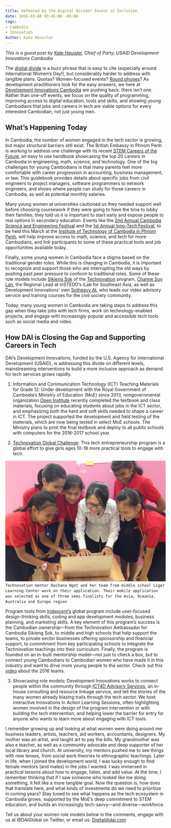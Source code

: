```yaml
---
title: Defeated by the Digital Divide? Invest in Inclusion
date: 2016-03-08 03:45:00 -05:00
tags:
- Cambodia
- Innovation
Author: Kate Heuisler
---
```


*This is a guest post by [Kate Heuisler](http://dai.com/who-we-are/our-team/kate-heuisler), Chief of Party, USAID Development Innovations Cambodia*

The [digital divide](https://en.wikipedia.org/wiki/Digital_divide) is a buzz phrase that is easy to cite (especially around International Women’s Day!), but considerably harder to address with tangible plans. Quotas? Women-focused events? [Round phones](http://www.telegraph.co.uk/technology/2016/03/01/would-you-buy-this-non-rectangular-smartphone-for-women/)? As development practitioners look for the easy answers, we here at [Development Innovations Cambodia](http://www.development-innovations.org/) are pushing back: there isn’t one. Rather than one-off events, we focus on the quality of programming, improving access to digital education, tools and skills, and showing young Cambodians that jobs and careers in tech are viable options for every interested Cambodian, not just young men.

<!--more-->

## What’s Happening Today

In Cambodia, the number of women engaged in the tech sector is growing, but major structural barriers still exist. The British Embassy in Phnom Penh is working to address one challenge with its recent [STEM Careers of the Future](https://www.gov.uk/government/world-location-news/official-launch-of-stem-careers-of-the-future), an easy to use handbook showcasing the top 20 careers in Cambodia in engineering, math, science, and technology. One of the big challenges for young Cambodians is that many parents feel more comfortable with career progression in accounting, business management, or law. This guidebook provides details about specific jobs from civil engineers to project managers, software programmers to network engineers, and shows where people can study for those careers in Cambodia, as well as potential monthly salaries.

Many young women at universities cautioned us they needed support well before choosing coursework if they were going to have the time to lobby their families; they told us it is important to start early and expose people to real options in secondary education. Events like the [2nd Annual Cambodia Science and Engineering Festival](http://www.cambodiascience.org/) and the [1st Annual Inno-Tech Festival](http://geeksincambodia.com/tag/inno%C2%ADtech-festival-2016/), to be held this March at the [Institute of Technology of Cambodia in Phnom Penh](http://www.itc.edu.kh/), will help improve access to math, science, and tech for more Cambodians, and link participants to some of these practical tools and job opportunities available today. 

Finally, some young women in Cambodia face a stigma based on the traditional gender roles. While this is changing in Cambodia, it is important to recognize and support those who are interrupting the old ways by pushing past peer pressure to conform to traditional roles. Some of these role models include [Sikieng Sok](https://www.linkedin.com/in/sikieng) of the [Technovation](http://www.development-innovations.org/success-stories/technovation-challenge-links-girls-to-tech-entrepreneurship) program, [Channe Suy Lan](http://instedd.org/about-us/team/staff/channe-suy/), the Regional Lead at InSTEDD’s iLab for Southeast Asia, as well as Development Innovations’ own [Sotheavy At](http://www.development-innovations.org/sotheavy-at), who leads our video advisory service and training courses for the civil society community.

Today, many young women in Cambodia are taking steps to address this gap when they take jobs with tech firms, work on technology-enabled projects, and engage with increasingly popular and accessible tech tools such as social media and video.

## How DAI is Closing the Gap and Supporting Careers in Tech

DAI’s Development Innovations, funded by the U.S. Agency for International Development (USAID), is addressing this divide on different levels, mainstreaming interventions to build a more inclusive approach as demand for tech services grows rapidly.

1. Information and Communication Technology (ICT) Teaching Materials for Grade 12: Under development with the Royal Government of Cambodia’s Ministry of Education (MoE) since 2013, nongovernmental organization [Open Institute](http://www.open.org.kh/) recently completed the textbook and class materials, focusing on educating students about jobs in the ICT sector, and emphasizing both the hard and soft skills needed to shape a career in ICT. The project supported the development and field testing of the materials, which are now being tested in select MoE schools. The Ministry plans to print the final textbook and deploy to all public schools with computers for the 2016-2017 school year.

2. [Technovation Global Challenge](http://www.technovationchallenge.org/): This tech entrepreneurship program is a global effort to give girls ages 10-18 more practical tools to engage with tech. 

![IMG_9662.jpg](/uploads/IMG_9662.jpg)
`Technovation mentor Rachana Nget and her team from middle school Liger Learning Center work on their application. Their mobile application was selected as one of three semi-finalists for the Asia, Oceania, Australia and Europe region`

Program tools from [Iridescent’s](http://iridescentlearning.org/) global program include user-focused design-thinking skills, coding and app development modules, business planning, and marketing skills. A key element of this program’s success is the Cambodian ownership—from the Technovation Ambassador for Cambodia Sikieng Sok, to middle and high schools that help support the teams, to private sector businesses offering sponsorship and financial support, to commitment from key participating schools to integrate the Technovation teachings into their curriculum. Finally, the program is founded on an in-built mentorship model—not just to check a box, but to connect young Cambodians to Cambodian women who have made it in this industry and want to drive more young people to the sector. Check out this [video](https://youtu.be/TxmW2sQrj3Q) about the 2016 teams.

3. Showcasing role models: Development Innovations works to connect people within the community through [ICT4D Advisory Services](http://www.development-innovations.org/about-us), an in-house consulting and resource linkage service, and tell the stories of the many women already blazing trails through the tech sector. We host interactive Innovations In Action Learning Sessions, often highlighting women involved in the design of the program intervention or with building the tech intervention, and helping lower the barrier for entry for anyone who wants to learn more about engaging with ICT tools.

I remember growing up and looking at what women were doing around me: business leaders, artists, teachers, aid workers, accountants, designers. My mother was an artist, and taught art to pay the bills. My grandmother was also a teacher, as well as a community advocate and deep supporter of her local library and church. At university, my mentors pushed me to see things with new lenses, from social work theories to ethnographic teachings. Later in life, when I joined the development world, I was lucky enough to find female mentors (and males) in the jobs I wanted. I was immersed in practical lessons about how to engage, listen, and add value. At the time, I remember thinking that if I saw someone who looked like me doing something, it felt like a more tangible goal. Now the question is, how does that translate here, and what kinds of investments do we need to prioritize in coming years? Stay tuned to see what happens as the tech ecosystem in Cambodia grows, supported by the MoE’s deep commitment to STEM education, and builds an increasingly tech-savvy—and diverse—workforce.

Tell us about your women role models below in the comments, engage with us at @DAIGlobal on Twitter, or email us: Digital@dai.com